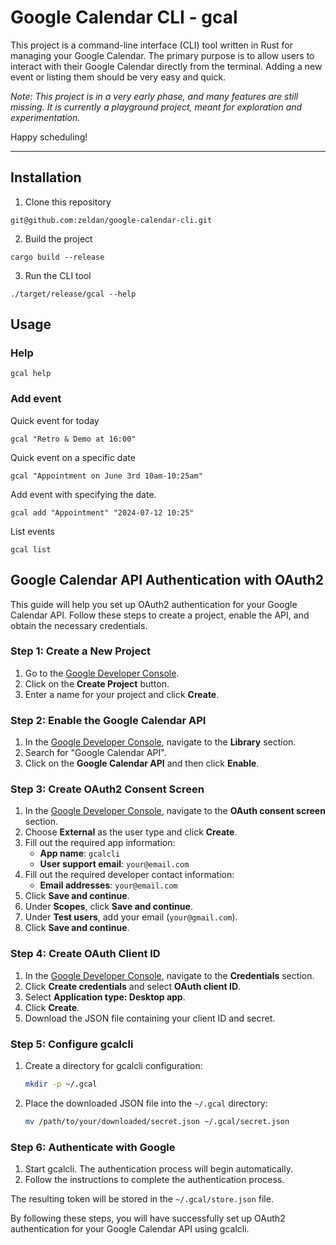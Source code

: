# Google Calendar CLI - gcal

This project is a command-line interface (CLI) tool written in Rust for managing your Google Calendar. The primary purpose is to allow users to interact with their Google Calendar directly from the terminal. Adding a new event or listing them should be very easy and quick.

*Note: This project is in a very early phase, and many features are still missing. It is currently a playground project, meant for exploration and experimentation.*



Happy scheduling!

***

## Installation

1. Clone this repository

```
git@github.com:zeldan/google-calendar-cli.git
```

2. Build the project

```
cargo build --release
```

3. Run the CLI tool
```
./target/release/gcal --help
```

## Usage


### Help

```
gcal help
```

### Add event


Quick event for today

```
gcal "Retro & Demo at 16:00"
```

Quick event on a specific date

```
gcal "Appointment on June 3rd 10am-10:25am"
```

Add event with specifying the date.

```
gcal add "Appointment" "2024-07-12 10:25"
```


List events

```
gcal list
```

## Google Calendar API Authentication with OAuth2

This guide will help you set up OAuth2 authentication for your Google Calendar API. Follow these steps to create a project, enable the API, and obtain the necessary credentials.

### Step 1: Create a New Project
1. Go to the [Google Developer Console](https://console.developers.google.com/).
2. Click on the **Create Project** button.
3. Enter a name for your project and click **Create**.

### Step 2: Enable the Google Calendar API
1. In the [Google Developer Console](https://console.developers.google.com/), navigate to the **Library** section.
2. Search for "Google Calendar API".
3. Click on the **Google Calendar API** and then click **Enable**.

### Step 3: Create OAuth2 Consent Screen
1. In the [Google Developer Console](https://console.developers.google.com/), navigate to the **OAuth consent screen** section.
2. Choose **External** as the user type and click **Create**.
3. Fill out the required app information:
   - **App name**: `gcalcli`
   - **User support email**: `your@email.com`
4. Fill out the required developer contact information:
   - **Email addresses**: `your@email.com`
5. Click **Save and continue**.
6. Under **Scopes**, click **Save and continue**.
7. Under **Test users**, add your email (`your@gmail.com`).
8. Click **Save and continue**.

### Step 4: Create OAuth Client ID
1. In the [Google Developer Console](https://console.developers.google.com/), navigate to the **Credentials** section.
2. Click **Create credentials** and select **OAuth client ID**.
3. Select **Application type: Desktop app**.
4. Click **Create**.
5. Download the JSON file containing your client ID and secret.

### Step 5: Configure gcalcli
1. Create a directory for gcalcli configuration:
    ```sh
    mkdir -p ~/.gcal
    ```
2. Place the downloaded JSON file into the `~/.gcal` directory:
    ```sh
    mv /path/to/your/downloaded/secret.json ~/.gcal/secret.json
    ```

### Step 6: Authenticate with Google
1. Start gcalcli. The authentication process will begin automatically.
2. Follow the instructions to complete the authentication process.

The resulting token will be stored in the `~/.gcal/store.json` file.

By following these steps, you will have successfully set up OAuth2 authentication for your Google Calendar API using gcalcli.
